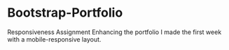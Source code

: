 # Bootstrap-Portfolio
Responsiveness Assignment
Enhancing the portfolio I made the first week with a mobile-responsive layout.

